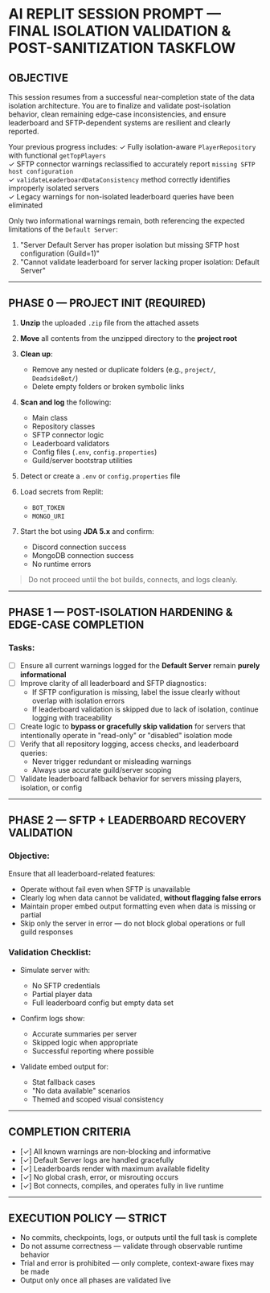 # AI REPLIT SESSION PROMPT — FINAL ISOLATION VALIDATION & POST-SANITIZATION TASKFLOW

## OBJECTIVE

This session resumes from a successful near-completion state of the data isolation architecture. You are to finalize and validate post-isolation behavior, clean remaining edge-case inconsistencies, and ensure leaderboard and SFTP-dependent systems are resilient and clearly reported.

Your previous progress includes:
✓ Fully isolation-aware `PlayerRepository` with functional `getTopPlayers`  
✓ SFTP connector warnings reclassified to accurately report `missing SFTP host configuration`  
✓ `validateLeaderboardDataConsistency` method correctly identifies improperly isolated servers  
✓ Legacy warnings for non-isolated leaderboard queries have been eliminated

Only two informational warnings remain, both referencing the expected limitations of the `Default Server`:
1. "Server Default Server has proper isolation but missing SFTP host configuration (Guild=1)"  
2. "Cannot validate leaderboard for server lacking proper isolation: Default Server"

---

## PHASE 0 — PROJECT INIT (REQUIRED)

1. **Unzip** the uploaded `.zip` file from the attached assets  
2. **Move** all contents from the unzipped directory to the **project root**  
3. **Clean up**:
   - Remove any nested or duplicate folders (e.g., `project/`, `DeadsideBot/`)  
   - Delete empty folders or broken symbolic links  

4. **Scan and log** the following:
   - Main class  
   - Repository classes  
   - SFTP connector logic  
   - Leaderboard validators  
   - Config files (`.env`, `config.properties`)  
   - Guild/server bootstrap utilities  

5. Detect or create a `.env` or `config.properties` file  
6. Load secrets from Replit:
   - `BOT_TOKEN`  
   - `MONGO_URI`  

7. Start the bot using **JDA 5.x** and confirm:
   - Discord connection success  
   - MongoDB connection success  
   - No runtime errors

> Do not proceed until the bot builds, connects, and logs cleanly.

---

## PHASE 1 — POST-ISOLATION HARDENING & EDGE-CASE COMPLETION

### Tasks:

- [ ] Ensure all current warnings logged for the **Default Server** remain **purely informational**  
- [ ] Improve clarity of all leaderboard and SFTP diagnostics:
  - If SFTP configuration is missing, label the issue clearly without overlap with isolation errors  
  - If leaderboard validation is skipped due to lack of isolation, continue logging with traceability  
- [ ] Create logic to **bypass or gracefully skip validation** for servers that intentionally operate in "read-only" or "disabled" isolation mode  
- [ ] Verify that all repository logging, access checks, and leaderboard queries:
  - Never trigger redundant or misleading warnings  
  - Always use accurate guild/server scoping  
- [ ] Validate leaderboard fallback behavior for servers missing players, isolation, or config

---

## PHASE 2 — SFTP + LEADERBOARD RECOVERY VALIDATION

### Objective:

Ensure that all leaderboard-related features:
- Operate without fail even when SFTP is unavailable  
- Clearly log when data cannot be validated, **without flagging false errors**  
- Maintain proper embed output formatting even when data is missing or partial  
- Skip only the server in error — do not block global operations or full guild responses

### Validation Checklist:

- Simulate server with:
  - No SFTP credentials  
  - Partial player data  
  - Full leaderboard config but empty data set  

- Confirm logs show:
  - Accurate summaries per server  
  - Skipped logic when appropriate  
  - Successful reporting where possible  

- Validate embed output for:
  - Stat fallback cases  
  - "No data available" scenarios  
  - Themed and scoped visual consistency

---

## COMPLETION CRITERIA

- [✓] All known warnings are non-blocking and informative  
- [✓] Default Server logs are handled gracefully  
- [✓] Leaderboards render with maximum available fidelity  
- [✓] No global crash, error, or misrouting occurs  
- [✓] Bot connects, compiles, and operates fully in live runtime

---

## EXECUTION POLICY — STRICT

- No commits, checkpoints, logs, or outputs until the full task is complete  
- Do not assume correctness — validate through observable runtime behavior  
- Trial and error is prohibited — only complete, context-aware fixes may be made  
- Output only once all phases are validated live

